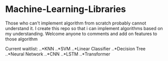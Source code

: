 # Machine-Learning-Libraries
Those who can't implement algorithm from scratch probably cannot understand it. I create this repo so that i can implement algorithms based on my understanding. Welcome anyone to comments and add on features to those algorithm 

Current waitlist:
..*KNN
..*SVM
..*Linear Classifier
..*Decision Tree
..*Neural Network
..*CNN
..*LSTM
..*Transformer

